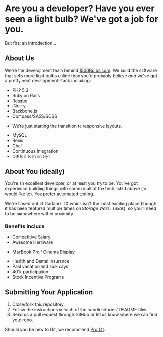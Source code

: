 # Are you a developer? Have you ever seen a light bulb? We've got a job for you. #

But first an introduction...

## About Us ##

We're the development team behind [1000Bulbs.com](http://www.1000bulbs.com). We build the software that sells more light bulbs online than you'd probably believe *and* we've got a pretty neat development stack including:

* PHP 5.3
* Ruby on Rails
* Resque
* jQuery
* Backbone.js
* Compass/SASS/SCSS
 - We're just starting the transition to responsive layouts.
* MySQL
* Redis
* Chef
* Continuous Integration
* GitHub (obviously)

## About You (ideally) ##

You're an excellent developer, or at least you try to be. You've got experience building things with some or all of the tech listed above (or would like to). You prefer automated testing.

We're based out of Garland, TX which isn't the most exciting place (though it has been featured multiple times on *Storage Wars: Texas*), so you'll need to be somewhere within proximity.

### Benefits include ###

* Competitive Salary
* Awesome Hardware
 - MacBook Pro / Cinema Display
* Health and Dental insurance
* Paid vacation and sick days
* 401k participation
* Stock Incentive Programs

## Submitting Your Application ##

1. Clone/fork this repository.
2. Follow the instructions in each of the subdirectories' README files.
3. Send us a pull request through GitHub or let us know where we can find your repo.

Should you be new to Git, we recommend [Pro Git](http://git-scm.com/book).